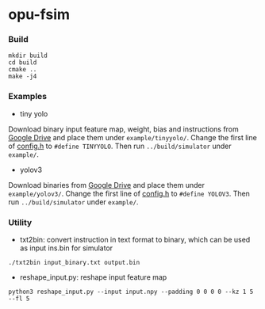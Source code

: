 # opu-fsim

<!-- ![simulation diagram](https://github.com/ucla-eda-lab-fpga/OPU_Simulator/blob/master/fsim/fsim.png) -->

### Build
```
mkdir build
cd build
cmake ..
make -j4
```

### Examples

* tiny yolo

Download binary input feature map, weight, bias and instructions from [Google Drive](https://drive.google.com/drive/folders/1XymCCD3ZlDk49-zpPxto3Bk5WLV2j69A?usp=sharing) and place them under `example/tinyyolo/`.
Change the first line of [config.h](https://github.com/ucla-eda-lab-fpga/OPU_Simulator/edit/master/fsim/config.h) to `#define TINYYOLO`.
Then run `../build/simulator` under `example/`.

* yolov3

Download binaries from [Google Drive](https://drive.google.com/drive/folders/1lFPuku4eIVQmzDuL0GW-izwC8M5iT4-Y?usp=sharing) and place them under `example/yolov3/`.
Change the first line of [config.h](https://github.com/ucla-eda-lab-fpga/OPU_Simulator/edit/master/fsim/config.h) to `#define YOLOV3`.
Then run `../build/simulator` under `example/`.


### Utility

* txt2bin: convert instruction in text format to binary, which can be used as input ins.bin for simulator
```
./txt2bin input_binary.txt output.bin
```
* reshape_input.py: reshape input feature map
```
python3 reshape_input.py --input input.npy --padding 0 0 0 0 --kz 1 5 --fl 5
```
